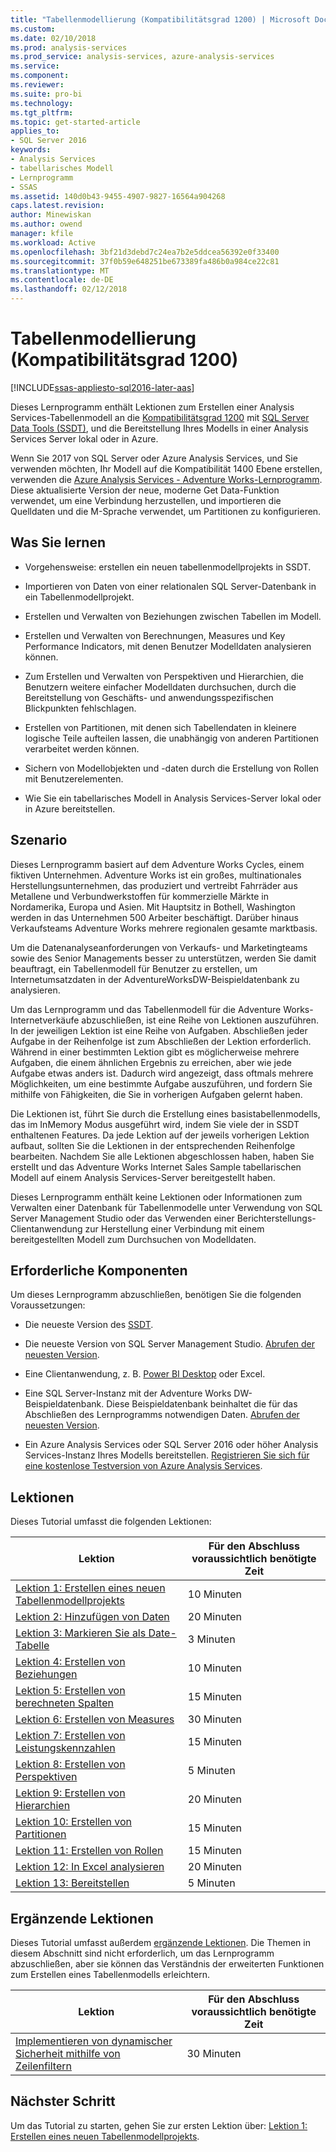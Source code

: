 ```yaml
---
title: "Tabellenmodellierung (Kompatibilitätsgrad 1200) | Microsoft Docs"
ms.custom: 
ms.date: 02/10/2018
ms.prod: analysis-services
ms.prod_service: analysis-services, azure-analysis-services
ms.service: 
ms.component: 
ms.reviewer: 
ms.suite: pro-bi
ms.technology: 
ms.tgt_pltfrm: 
ms.topic: get-started-article
applies_to:
- SQL Server 2016
keywords:
- Analysis Services
- tabellarisches Modell
- Lernprogramm
- SSAS
ms.assetid: 140d0b43-9455-4907-9827-16564a904268
caps.latest.revision: 
author: Minewiskan
ms.author: owend
manager: kfile
ms.workload: Active
ms.openlocfilehash: 3bf21d3debd7c24ea7b2e5ddcea56392e0f33400
ms.sourcegitcommit: 37f0b59e648251be673389fa486b0a984ce22c81
ms.translationtype: MT
ms.contentlocale: de-DE
ms.lasthandoff: 02/12/2018
---
```

# <a name="tabular-modeling-1200-compatibility-level"></a>Tabellenmodellierung (Kompatibilitätsgrad 1200)
[!INCLUDE[ssas-appliesto-sql2016-later-aas](../includes/ssas-appliesto-sql2016-later-aas.md)]

Dieses Lernprogramm enthält Lektionen zum Erstellen einer Analysis Services-Tabellenmodell an die [Kompatibilitätsgrad 1200](../analysis-services/tabular-models/compatibility-level-for-tabular-models-in-analysis-services.md) mit [SQL Server Data Tools (SSDT)](https://docs.microsoft.com/sql/ssdt/download-sql-server-data-tools-ssdt), und die Bereitstellung Ihres Modells in einer Analysis Services Server lokal oder in Azure.  
 
Wenn Sie 2017 von SQL Server oder Azure Analysis Services, und Sie verwenden möchten, Ihr Modell auf die Kompatibilität 1400 Ebene erstellen, verwenden die [Azure Analysis Services - Adventure Works-Lernprogramm](https://review.docs.microsoft.com/azure/analysis-services/tutorials/aas-adventure-works-tutorial?branch=master). Diese aktualisierte Version der neue, moderne Get Data-Funktion verwendet, um eine Verbindung herzustellen, und importieren die Quelldaten und die M-Sprache verwendet, um Partitionen zu konfigurieren.
 
  
## <a name="what-you-learn"></a>Was Sie lernen   
  
-   Vorgehensweise: erstellen ein neuen tabellenmodellprojekts in SSDT.
  
-   Importieren von Daten von einer relationalen SQL Server-Datenbank in ein Tabellenmodellprojekt.  
  
-   Erstellen und Verwalten von Beziehungen zwischen Tabellen im Modell.  
  
-   Erstellen und Verwalten von Berechnungen, Measures und Key Performance Indicators, mit denen Benutzer Modelldaten analysieren können.  
  
-   Zum Erstellen und Verwalten von Perspektiven und Hierarchien, die Benutzern weitere einfacher Modelldaten durchsuchen, durch die Bereitstellung von Geschäfts- und anwendungsspezifischen Blickpunkten fehlschlagen.  
  
-   Erstellen von Partitionen, mit denen sich Tabellendaten in kleinere logische Teile aufteilen lassen, die unabhängig von anderen Partitionen verarbeitet werden können.  
  
-   Sichern von Modellobjekten und -daten durch die Erstellung von Rollen mit Benutzerelementen.  
  
-   Wie Sie ein tabellarisches Modell in Analysis Services-Server lokal oder in Azure bereitstellen.  
  
## <a name="scenario"></a>Szenario  
Dieses Lernprogramm basiert auf dem Adventure Works Cycles, einem fiktiven Unternehmen. Adventure Works ist ein großes, multinationales Herstellungsunternehmen, das produziert und vertreibt Fahrräder aus Metallene und Verbundwerkstoffen für kommerzielle Märkte in Nordamerika, Europa und Asien. Mit Hauptsitz in Bothell, Washington werden in das Unternehmen 500 Arbeiter beschäftigt. Darüber hinaus Verkaufsteams Adventure Works mehrere regionalen gesamte marktbasis.  
  
Um die Datenanalyseanforderungen von Verkaufs- und Marketingteams sowie des Senior Managements besser zu unterstützen, werden Sie damit beauftragt, ein Tabellenmodell für Benutzer zu erstellen, um Internetumsatzdaten in der AdventureWorksDW-Beispieldatenbank zu analysieren.  
  
Um das Lernprogramm und das Tabellenmodell für die Adventure Works-Internetverkäufe abzuschließen, ist eine Reihe von Lektionen auszuführen. In der jeweiligen Lektion ist eine Reihe von Aufgaben. Abschließen jeder Aufgabe in der Reihenfolge ist zum Abschließen der Lektion erforderlich. Während in einer bestimmten Lektion gibt es möglicherweise mehrere Aufgaben, die einem ähnlichen Ergebnis zu erreichen, aber wie jede Aufgabe etwas anders ist. Dadurch wird angezeigt, dass oftmals mehrere Möglichkeiten, um eine bestimmte Aufgabe auszuführen, und fordern Sie mithilfe von Fähigkeiten, die Sie in vorherigen Aufgaben gelernt haben.  
  
Die Lektionen ist, führt Sie durch die Erstellung eines basistabellenmodells, das im InMemory Modus ausgeführt wird, indem Sie viele der in SSDT enthaltenen Features. Da jede Lektion auf der jeweils vorherigen Lektion aufbaut, sollten Sie die Lektionen in der entsprechenden Reihenfolge bearbeiten. Nachdem Sie alle Lektionen abgeschlossen haben, haben Sie erstellt und das Adventure Works Internet Sales Sample tabellarischen Modell auf einem Analysis Services-Server bereitgestellt haben.  
  
Dieses Lernprogramm enthält keine Lektionen oder Informationen zum Verwalten einer Datenbank für Tabellenmodelle unter Verwendung von SQL Server Management Studio oder das Verwenden einer Berichterstellungs-Clientanwendung zur Herstellung einer Verbindung mit einem bereitgestellten Modell zum Durchsuchen von Modelldaten.  
  
## <a name="prerequisites"></a>Erforderliche Komponenten  
Um dieses Lernprogramm abzuschließen, benötigen Sie die folgenden Voraussetzungen:  
  
-   Die neueste Version des [SSDT](../ssdt/download-sql-server-data-tools-ssdt.md).

-   Die neueste Version von SQL Server Management Studio. [Abrufen der neuesten Version](https://docs.microsoft.com/sql/ssms/download-sql-server-management-studio-ssms). 
  
-   Eine Clientanwendung, z. B. [Power BI Desktop](https://powerbi.microsoft.com/desktop/) oder Excel.    
  
-   Eine SQL Server-Instanz mit der Adventure Works DW-Beispieldatenbank. Diese Beispieldatenbank beinhaltet die für das Abschließen des Lernprogramms notwendigen Daten. [Abrufen der neuesten Version](https://github.com/Microsoft/sql-server-samples/releases/tag/adventureworks).  
  

-   Ein Azure Analysis Services oder SQL Server 2016 oder höher Analysis Services-Instanz Ihres Modells bereitstellen. [Registrieren Sie sich für eine kostenlose Testversion von Azure Analysis Services](https://azure.microsoft.com/services/analysis-services/).
  
## <a name="lessons"></a>Lektionen  
Dieses Tutorial umfasst die folgenden Lektionen:  
  
|Lektion|Für den Abschluss voraussichtlich benötigte Zeit|  
|----------|------------------------------|  
|[Lektion 1: Erstellen eines neuen Tabellenmodellprojekts](../analysis-services/lesson-1-create-a-new-tabular-model-project.md)|10 Minuten|  
|[Lektion 2: Hinzufügen von Daten](../analysis-services/lesson-2-add-data.md)|20 Minuten|  
|[Lektion 3: Markieren Sie als Date-Tabelle](../analysis-services/lesson-3-mark-as-date-table.md)|3 Minuten|  
|[Lektion 4: Erstellen von Beziehungen](../analysis-services/lesson-4-create-relationships.md)|10 Minuten|  
|[Lektion 5: Erstellen von berechneten Spalten](../analysis-services/lesson-5-create-calculated-columns.md)|15 Minuten|
|[Lektion 6: Erstellen von Measures](../analysis-services/lesson-6-create-measures.md)|30 Minuten|  
|[Lektion 7: Erstellen von Leistungskennzahlen](../analysis-services/lesson-7-create-key-performance-indicators.md)|15 Minuten|  
|[Lektion 8: Erstellen von Perspektiven](../analysis-services/lesson-8-create-perspectives.md)|5 Minuten|  
|[Lektion 9: Erstellen von Hierarchien](../analysis-services/lesson-9-create-hierarchies.md)|20 Minuten|  
|[Lektion 10: Erstellen von Partitionen](../analysis-services/lesson-10-create-partitions.md)|15 Minuten|  
|[Lektion 11: Erstellen von Rollen](../analysis-services/lesson-11-create-roles.md)|15 Minuten|  
|[Lektion 12: In Excel analysieren](../analysis-services/lesson-12-analyze-in-excel.md)|20 Minuten| 
|[Lektion 13: Bereitstellen](../analysis-services/lesson-13-deploy.md)|5 Minuten|  
  
## <a name="supplemental-lessons"></a>Ergänzende Lektionen  
Dieses Tutorial umfasst außerdem [ergänzende Lektionen](http://msdn.microsoft.com/library/2018456f-b4a6-496c-89fb-043c62d8b82e). Die Themen in diesem Abschnitt sind nicht erforderlich, um das Lernprogramm abzuschließen, aber sie können das Verständnis der erweiterten Funktionen zum Erstellen eines Tabellenmodells erleichtern.  
  
|Lektion|Für den Abschluss voraussichtlich benötigte Zeit|  
|----------|------------------------------|  
|[Implementieren von dynamischer Sicherheit mithilfe von Zeilenfiltern](../analysis-services/supplemental-lesson-implement-dynamic-security-by-using-row-filters.md)|30 Minuten|  

  
## <a name="next-step"></a>Nächster Schritt  
Um das Tutorial zu starten, gehen Sie zur ersten Lektion über: [Lektion 1: Erstellen eines neuen Tabellenmodellprojekts](../analysis-services/lesson-1-create-a-new-tabular-model-project.md).  
  
  
  

